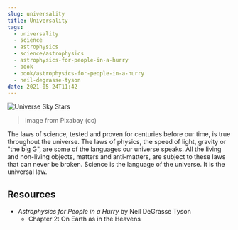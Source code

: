 ```yaml
---
slug: universality
title: Universality
tags:
  - universality
  - science
  - astrophysics
  - science/astrophysics
  - astrophysics-for-people-in-a-hurry
  - book
  - book/astrophysics-for-people-in-a-hurry
  - neil-degrasse-tyson
date: 2021-05-24T11:42
---
```



![Universe Sky Stars](https://cdn.pixabay.com/photo/2017/09/12/11/56/universe-2742113_1280.jpg)
> image from Pixabay (cc)

The laws of science, tested and proven for centuries before our time, is true
throughout the universe. The laws of physics, the speed of light, gravity or
"the big G", are some of the languages our universe speaks. All the living and
non-living objects, matters and anti-matters, are subject to these laws that can
never be broken. Science is the language of the universe. It is the universal
law.

## Resources

- _Astrophysics for People in a Hurry_ by Neil DeGrasse Tyson
  - Chapter 2: On Earth as in the Heavens
